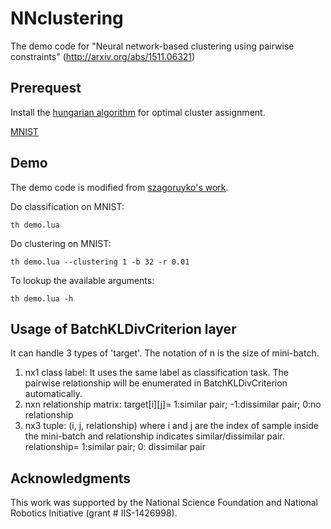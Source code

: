 # NNclustering
The demo code for "Neural network-based clustering using pairwise constraints" (http://arxiv.org/abs/1511.06321)

## Prerequest
Install the [hungarian algorithm](https://github.com/yenchanghsu/hungarian.torch) for optimal cluster assignment.

[MNIST](https://github.com/andresy/mnist)

## Demo
The demo code is modified from [szagoruyko's work](https://github.com/szagoruyko/cifar.torch).

Do classification on MNIST:
```
th demo.lua
```
Do clustering on MNIST:
```
th demo.lua --clustering 1 -b 32 -r 0.01
```
To lookup the available arguments:
```
th demo.lua -h
```

## Usage of BatchKLDivCriterion layer
It can handle 3 types of 'target'. The notation of n is the size of mini-batch.
 1. nx1 class label: It uses the same label as classification task. The pairwise relationship will be enumerated in BatchKLDivCriterion automatically.
 2. nxn relationship matrix: target\[i]\[j]= 1:similar pair; -1:dissimilar pair; 0:no relationship
 3. nx3 tuple: (i, j, relationship) where i and j are the index of sample inside the mini-batch and relationship indicates similar/dissimilar pair. relationship= 1:similar pair; 0: dissimilar pair

## Acknowledgments
This work was supported by the National Science Foundation and National Robotics Initiative (grant # IIS-1426998).
